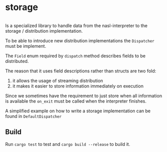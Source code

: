 # storage

```

```


Is a specialized library to handle data from the nasl-interpreter to the storage / distribution implementation.

To be able to introduce new distribution implementations the `Dispatcher` must be implement.

The `Field` enum required by `dispatch` method describes fields to be distributed.

The reason that it uses field descriptions rather than structs are two fold:
1. it allows the usage of streaming distribution
2. it makes it easier to store information immediately on execution

Since we sometimes have the requirement to just store when all information is available the `on_exit` must be called when the interpreter finishes.

A simplified example on how to write a storage implementation can be found in `DefaultDispatcher`

## Build

Run `cargo test` to test and `cargo build --release` to build it.

